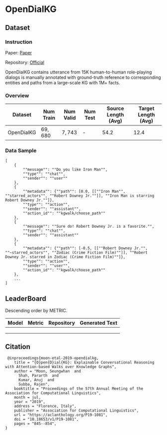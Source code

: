# OpenDialKG

## Dataset

### Instruction

Paper: [Paper](https://aclanthology.org/P19-1081.pdf)

Repository: [Official](https://github.com/facebookresearch/opendialkg)

OpenDialKG contains utterance from 15K human-to-human role-playing dialogs is manually annotated with ground-truth reference to corresponding entities and paths from a large-scale KG with 1M+ facts.

### Overview

| Dataset    | Num Train | Num Valid | Num Test | Source Length (Avg) | Target Length (Avg) |
| ---------- | --------- | --------- | -------- | ------------------- | ------------------- |
| OpenDialKG | $69,680$  | $7,743$   | -        | $54.2$              | $12.4$              |

### Data Sample

```
[
	{
		""message"": ""Do you like Iron Man"", 
		""type"": ""chat"", 
		""sender"": ""user""
	}, 
	{
		""metadata"": {""path"": [0.0, [[""Iron Man"", ""starred_actors"", ""Robert Downey Jr.""]], ""Iron Man is starring Robert Downey Jr.""]}, 
		""type"": ""action"", 
		""sender"": ""assistant"", 
		""action_id"": ""kgwalk/choose_path""
	}, 
	{
		""message"": ""Sure do! Robert Downey Jr. is a favorite."", 
		""type"": ""chat"", 
		""sender"": ""assistant""
	}, 
	{
		""metadata"": {""path"": [-0.5, [[""Robert Downey Jr."", ""~starred_actors"", ""Zodiac (Crime Fiction Film)""]], ""Robert Downey Jr. starred in Zodiac (Crime Fiction Film)""]}, 
		""type"": ""action"", 
		""sender"": ""user"", 
		""action_id"": ""kgwalk/choose_path""
	}, 
	...
]
```

## LeaderBoard

Descending order by METRIC.

| Model | Metric | Repository | Generated Text |
| ----- | ------ | ---------- | -------------- |
|       |        |            |                |
|       |        |            |                |
|       |        |            |                |

## Citation

```
 @inproceedings{moon-etal-2019-opendialkg,
    title = "{O}pen{D}ial{KG}: Explainable Conversational Reasoning with Attention-based Walks over Knowledge Graphs",
    author = "Moon, Seungwhan  and
      Shah, Pararth  and
      Kumar, Anuj  and
      Subba, Rajen",
    booktitle = "Proceedings of the 57th Annual Meeting of the Association for Computational Linguistics",
    month = jul,
    year = "2019",
    address = "Florence, Italy",
    publisher = "Association for Computational Linguistics",
    url = "https://aclanthology.org/P19-1081",
    doi = "10.18653/v1/P19-1081",
    pages = "845--854",
}
```
